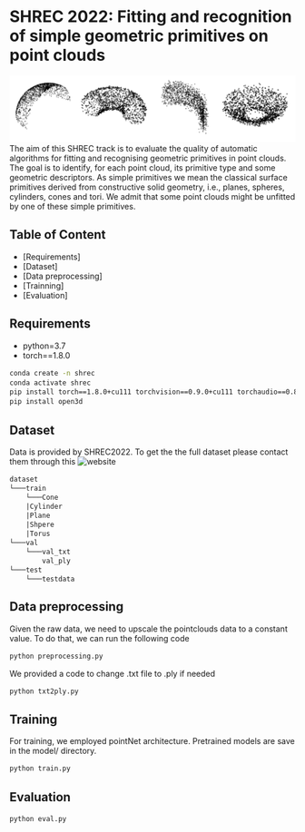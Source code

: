 # SHREC 2022: Fitting and recognition of simple geometric primitives on point clouds

![header](img/models.png)
The aim of this SHREC track is to evaluate the quality of automatic algorithms for fitting and recognising geometric primitives in point clouds. The goal is to identify, for each point cloud, its primitive type and some geometric descriptors. As simple primitives we mean the classical surface primitives derived from constructive solid geometry, i.e., planes, spheres, cylinders, cones and tori. We admit that some point clouds might be unfitted by one of these simple primitives.

## Table of Content
- [Requirements]
- [Dataset]
- [Data preprocessing]
- [Trainning]
- [Evaluation]

## Requirements
- python=3.7
- torch==1.8.0
```sh
conda create -n shrec 
conda activate shrec
pip install torch==1.8.0+cu111 torchvision==0.9.0+cu111 torchaudio==0.8.0 -f https://download.pytorch.org/whl/torch_stable.html
pip install open3d
```

## Dataset
Data is provided by SHREC2022. To get the the full dataset please contact them 
through this ![website](http://shrec.ge.imati.cnr.it/shrec22_fitting/)
```
dataset
└───train
	└───Cone
	|Cylinder
	|Plane
	|Shpere
	|Torus
└───val
	└───val_txt
		val_ply
└───test
	└───testdata
```

## Data preprocessing
Given the raw data, we need to upscale the pointclouds data to a constant value. To do that, we can run the following code
```sh
python preprocessing.py
```
We provided a code to change .txt file to .ply if needed
```sh
python txt2ply.py
```

## Training
For training, we employed pointNet architecture. Pretrained models are save in the model/ directory. 
```sh
python train.py 
``` 

## Evaluation 
```sh
python eval.py 
``` 



